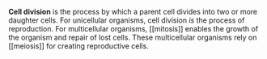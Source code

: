 **Cell division** is the process by which a parent cell divides into two or more daughter cells. For unicellular organisms, cell division _is_ the process of reproduction. For multicellular organisms, [[mitosis]] enables the growth of the organism and repair of lost cells. These multicellular organisms rely on [[meiosis]] for creating reproductive cells.